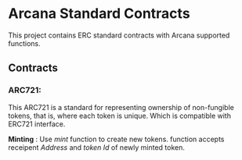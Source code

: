 # Arcana Standard Contracts

This project contains ERC standard contracts with Arcana supported functions.


## Contracts

### ARC721: 

This ARC721 is a standard for representing ownership of non-fungible tokens, that is, where each token is unique. Which is compatible with ERC721 interface.

**Minting** : Use _mint_ function to create new tokens. function accepts receipent _Address_ and _token Id_ of newly minted token.






